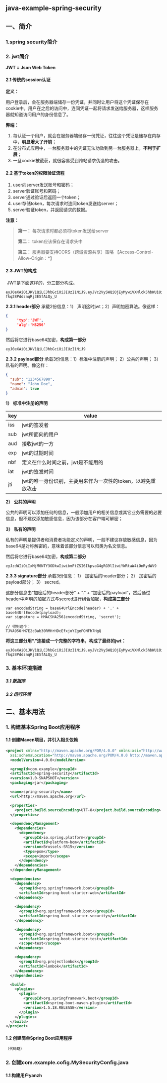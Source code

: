 ## java-example-spring-security

## 一、简介

### 1.spring security简介

### 2. jwt简介

**JWT = Json Web Token** 

#### 2.1 传统的session认证

**定义：**

​	用户登录后，会在服务器端储存一份凭证，并同时让用户将这个凭证保存在cookie中。用户在之后的访问中，连同凭证一起将请求发送给服务器，这样服务器就知道访问用户的身份信息了。

**弊端：**

1. 每认证一个用户，就会在服务器端储存一份凭证，往往这个凭证是储存在内存中，**明显增大了开销**；
2. 在分布式应用中，一台服务器中的凭证无法功效到另一台服务器上，**不利于扩展**；
3. 一旦cookie被截获，就很容易受到跨站请求伪造的攻击。

#### 2.2 基于token的权限验证流程

1. user向server发送账号和密码；
2. server验证账号和密码；
3. server通过验证后返回一个token；
4. user存储token，每次请求时连同token发送给server；
5. server验证token，并返回请求的数据。

**注意：**

> **第一：** 每次请求时都必须将token发送给server
>
> **第二：** token应该保存在请求头中
>
> **第三：** 服务器要支持CORS（跨域资源共享）策咯 【Access-Control-Allow-Origin：*】

#### 2.3 JWT的构成

​	JWT是下面这样的，分三部分构成。 

```
eyJ0eXAiOiJKV1QiLCJhbGciOiJIUzI1NiJ9.eyJVc2VySWQiOjEyMywiVXNlck5hbWUiOiJhZG1pbiJ9.Qjw1epD5P6p4Yy2yju3-fkq28PddznqRj3ESfALQy_U
```

**2.3.1 header部分** 		承载2份信息：1） 声明这时jwt；2）声明加密算法。像这样：

```json
{
     'typ':'JWT',
     'alg':'HS256'  
}
```

然后将它进行base64加密，**构成第一部分**

```
eyJ0eXAiOiJKV1QiLCJhbGciOiJIUzI1NiJ9
```

**2.3.2 payload部分**		承载3份信息：1）标准中注册的声明； 2）公共的声明； 3） 私有的声明。像这样：

``` json
{
  "sub": "1234567890",
  "name": "John Doe",
  "admin": true
}
```

**1） 标准中注册的声明**

| key  | value                                                        |
| ---- | ------------------------------------------------------------ |
| iss  | jwt的签发者                                                  |
| sub  | jwt所面向的用户                                              |
| aud  | 接收jwt的一方                                                |
| exp  | jwt的过期时间                                                |
| nbf  | 定义在什么时间之前，jwt是不能用的                            |
| iat  | jwt的签发时间                                                |
| jti  | jwt的唯一身份识别，主要用来作为一次性的token，以避免重放攻击 |

**2） 公共的声明**

公共的声明可以添加任何的信息，一般添加用户的相关信息或其它业务需要的必要信息，但不建议添加敏感信息，因为该部分在客户端可解密；

**3） 私有的声明**

私有的声明是提供者和消费者功能定义的声明，一般不建议存放敏感信息，因为base64是对称解密的，意味着该部分信息可以归类为名文信息。

然后将它进行base64加密，**构成第二部分**

```
eyJzdWIiOiIxMjM0NTY3ODkwIiwibmFtZSI6IkpvaG4gRG9lIiwiYWRtaW4iOnRydWV9
```

**2.3.3 signature部分** 	承载3份信息： 1） 加密后的header部分； 2） 加密后的payload部分； 3） secred。

这部分信息由“加密后的header部分” + “.” + “加密后的payload”，然后通过header中声明的加密方式与secred进行组合加密，**构成第三部分**

```
var encodedString = base64UrlEncode(header) + '.' + base64UrlEncode(payload);
var signature = HMACSHA256(encodedString, 'secret'); 

// 得到这个：
TJVA95OrM7E2cBab30RMHrHDcEfxjoYZgeFONFh7HgQ
```

**将这三部分用“.”连接成一个完整的字符串，构成了最终的jwt：**

```
eyJ0eXAiOiJKV1QiLCJhbGciOiJIUzI1NiJ9.eyJVc2VySWQiOjEyMywiVXNlck5hbWUiOiJhZG1pbiJ9.Qjw1epD5P6p4Yy2yju3-fkq28PddznqRj3ESfALQy_U
```

### 3. 基本环境搭建

##### 3.1 数据库

##### 3.2 运行环境

## 二、基本用法

### 1. 构建基本Spring Boot应用程序

#### 1.1 创建Maven项目，并引入相关依赖

``` xml
<project xmlns="http://maven.apache.org/POM/4.0.0" xmlns:xsi="http://www.w3.org/2001/XMLSchema-instance"
  xsi:schemaLocation="http://maven.apache.org/POM/4.0.0 http://maven.apache.org/xsd/maven-4.0.0.xsd">
  <modelVersion>4.0.0</modelVersion>

  <groupId>com.example</groupId>
  <artifactId>spring-security</artifactId>
  <version>1.0-SNAPSHOT</version>
  <packaging>jar</packaging>

  <name>spring-security</name>
  <url>http://maven.apache.org</url>

  <properties>
    <project.build.sourceEncoding>UTF-8</project.build.sourceEncoding>
  </properties>  

  <dependencyManagement>
    <dependencies>
      <dependency>
        <groupId>io.spring.platform</groupId>
        <artifactId>platform-bom</artifactId>
        <version>Brussels-SR15</version>
        <type>pom</type>
        <scope>import</scope>
      </dependency>
    </dependencies>
  </dependencyManagement>

  <dependencies>
    <dependency>
      <groupId>org.springframework.boot</groupId>
      <artifactId>spring-boot-starter-web</artifactId>
    </dependency>
    
    <dependency>
      <groupId>org.springframework.boot</groupId>
      <artifactId>spring-boot-starter-security</artifactId>
    </dependency>

    <dependency>
      <groupId>org.springframework.boot</groupId>
      <artifactId>spring-boot-starter-test</artifactId>
      <scope>test</scope>
    </dependency>

    <dependency>
      <groupId>org.projectlombok</groupId>
      <artifactId>lombok</artifactId>
    </dependency>
  </dependencies>

  <build>
    <plugins>
      <plugin>
        <groupId>org.springframework.boot</groupId>
        <artifactId>spring-boot-maven-plugin</artifactId>
        <version>1.5.18.RELEASE</version>
      </plugin>
    </plugins>
  </build>
</project>

```

#### 1.2 创建简单Spring Boot应用程序

``` java
（代码略）
```

### 2. 创建com.example.cofig.MySecurityConfig.java



#### 1.1 构建用户yanzh